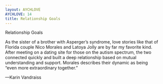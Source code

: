 ```yaml
---
layout: AYCHLOVE
AYCHLOVE: 14
title: Relationship Goals
---
```


Relationship Goals

As the sister of a brother with Asperger’s syndrome, love stories like that of Florida couple Nico Morales and Latoya Jolly are by far my favorite kind. After meeting on a dating site for those on the autism spectrum, the two connected quickly and built a deep relationship based on mutual understanding and support. Morales describes their dynamic as being “even more extraordinary together.”

—Karin Vandraiss
